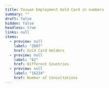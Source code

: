 ```yaml
---
title: Taiwan Employment Gold Card in numbers
summary: ""
draft: false
hidden: false
headless: true
links: null
items:
  - preview: null
    label: "2607"
    href: Gold Card Holders
  - preview: null
    label: "62"
    href: Different Countries
  - preview: null
    label: "16224"
    href: Number of Consultations
---
```

